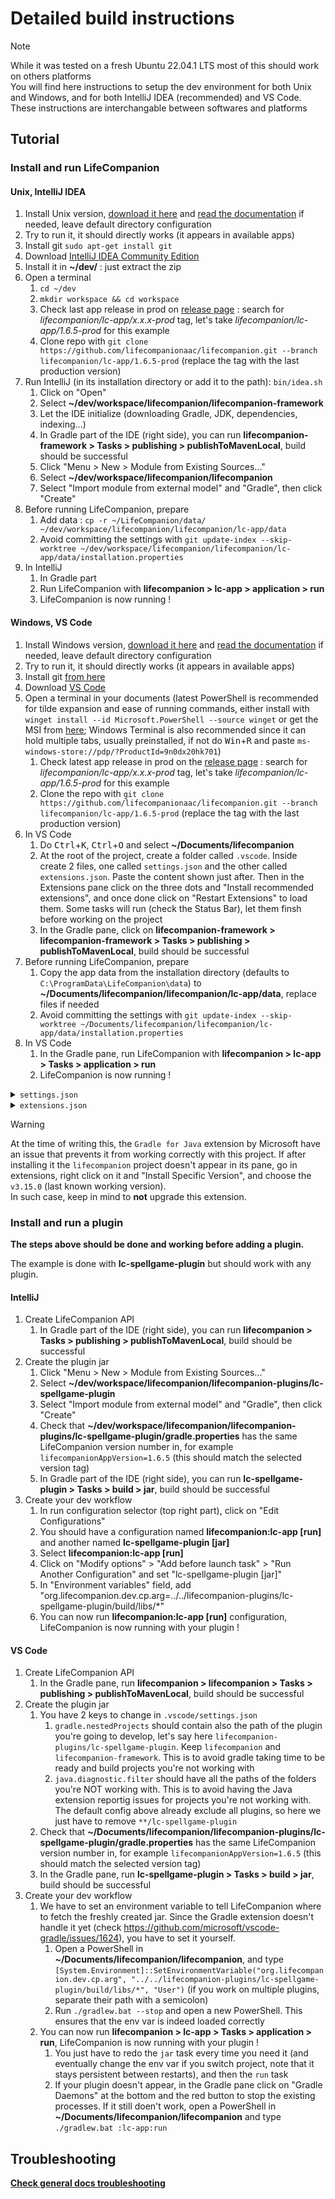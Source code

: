 # Detailed build instructions

> [!NOTE]  
> While it was tested on a fresh Ubuntu 22.04.1 LTS most of this should work on others platforms  
> You will find here instructions to setup the dev environment for both Unix and Windows, and for both IntelliJ IDEA (recommended) and VS Code. These instructions are interchangable between softwares and platforms

## Tutorial

### Install and run LifeCompanion

#### Unix, IntelliJ IDEA

1. Install Unix version, [download it here](https://lifecompanionaac.herokuapp.com/public/installer/lifecompanion/unix) and [read the documentation](https://lifecompanionaac.org/categories/documentations/complement-sur-linstallation-de-life-companion) if needed, leave default directory configuration
1. Try to run it, it should directly works (it appears in available apps)
1. Install git `sudo apt-get install git`
1. Download [IntelliJ IDEA Community Edition](https://www.jetbrains.com/idea/download/#section=linux)
1. Install it in **~/dev/** : just extract the zip
1. Open a terminal
    1. `cd ~/dev`
    1. `mkdir workspace && cd workspace`
    1. Check last app release in prod on [release page](https://github.com/lifecompanionaac/lifecompanion/tags) : search for *lifecompanion/lc-app/x.x.x-prod* tag, let's take *lifecompanion/lc-app/1.6.5-prod* for this example
    1. Clone repo with `git clone https://github.com/lifecompanionaac/lifecompanion.git --branch lifecompanion/lc-app/1.6.5-prod` (replace the tag with the last production version)
1. Run IntelliJ (in its installation directory or add it to the path): `bin/idea.sh`
    1. Click on "Open"
    1. Select **~/dev/workspace/lifecompanion/lifecompanion-framework**
    1. Let the IDE initialize (downloading Gradle, JDK, dependencies, indexing...)
    1. In Gradle part of the IDE (right side), you can run **lifecompanion-framework > Tasks > publishing > publishToMavenLocal**, build should be successful
    1. Click "Menu > New > Module from Existing Sources..."
    1. Select **~/dev/workspace/lifecompanion/lifecompanion**
    1. Select "Import module from external model" and "Gradle", then click "Create"
1. Before running LifeCompanion, prepare
    1. Add data : `cp -r ~/LifeCompanion/data/ ~/dev/workspace/lifecompanion/lifecompanion/lc-app/data`
    1. Avoid committing the settings with `git update-index --skip-worktree ~/dev/workspace/lifecompanion/lifecompanion/lc-app/data/installation.properties`
1. In IntelliJ
    1. In Gradle part
    1. Run LifeCompanion with **lifecompanion > lc-app > application > run**
    1. LifeCompanion is now running !

#### Windows, VS Code

1. Install Windows version, [download it here](https://lifecompanionaac.herokuapp.com/public/installer/lifecompanion/windows) and [read the documentation](https://lifecompanionaac.org/categories/documentations/complement-sur-linstallation-de-life-companion) if needed, leave default directory configuration
1. Try to run it, it should directly works (it appears in available apps)
1. Install git [from here](https://git-scm.com/download/win)
1. Download [VS Code](https://code.visualstudio.com/download)
1. Open a terminal in your documents (latest PowerShell is recommended for tilde expansion and ease of running commands, either install with `winget install --id Microsoft.PowerShell --source winget` or get the MSI from [here](https://learn.microsoft.com/en-us/powershell/scripting/install/installing-powershell-on-windows#installing-the-msi-package); Windows Terminal is also recommended since it can hold multiple tabs, usually preinstalled, if not do <kbd>Win</kbd>+<kbd>R</kbd>
and paste `ms-windows-store://pdp/?ProductId=9n0dx20hk701`)
    1. Check latest app release in prod on the [release page](https://github.com/lifecompanionaac/lifecompanion/tags) : search for *lifecompanion/lc-app/x.x.x-prod* tag, let's take *lifecompanion/lc-app/1.6.5-prod* for this example
    1. Clone the repo with `git clone https://github.com/lifecompanionaac/lifecompanion.git --branch lifecompanion/lc-app/1.6.5-prod` (replace the tag with the last production version)
1. In VS Code
    1. Do <kbd>Ctrl</kbd>+<kbd>K</kbd>, <kbd>Ctrl</kbd>+<kbd>O</kbd> and select **~/Documents/lifecompanion**
    1. At the root of the project, create a folder called `.vscode`. Inside create 2 files, one called `settings.json` and the other called `extensions.json`. Paste the content shown just after. Then in the Extensions pane click on the three dots and "Install recommended extensions", and once done click on "Restart Extensions" to load them. Some tasks will run (check the Status Bar), let them finsh before working on the project
    1. In the Gradle pane, click on **lifecompanion-framework > lifecompanion-framework > Tasks > publishing > publishToMavenLocal**, build should be successful
1. Before running LifeCompanion, prepare
    1. Copy the app data from the installation directory (defaults to `C:\ProgramData\LifeCompanion\data`) to **~/Documents/lifecompanion/lifecompanion/lc-app/data**, replace files if needed
    1. Avoid committing the settings with `git update-index --skip-worktree ~/Documents/lifecompanion/lifecompanion/lc-app/data/installation.properties`
1. In VS Code
    1. In the Gradle pane, run LifeCompanion with **lifecompanion > lc-app > Tasks > application > run**
    1. LifeCompanion is now running !

<details>
<summary><code>settings.json</code></summary>

```json
{
  "[java]": {
    "editor.defaultFormatter": "redhat.java",
    "editor.suggest.snippetsPreventQuickSuggestions": false
  },
  "[json]": {
    "editor.defaultFormatter": "vscode.json-language-features"
  },
  "[markdown]": {
    "editor.defaultFormatter": "yzhang.markdown-all-in-one"
  },
  "diffEditor.experimental.useTrueInlineView": true,
  "diffEditor.hideUnchangedRegions.enabled": true,
  "diffEditor.maxComputationTime": 0,
  "editor.experimentalEditContextEnabled": true,
  "editor.formatOnPaste": false,
  "editor.formatOnSave": false,
  "editor.formatOnType": false,
  "editor.inlayHints.maximumLength": 0,
  "editor.inlineSuggest.enabled": true,
  "editor.inlineSuggest.showToolbar": "always",
  "editor.largeFileOptimizations": false,
  "editor.linkedEditing": true,
  "editor.maxTokenizationLineLength": 1000000,
  "editor.mouseWheelZoom": true,
  "editor.multiCursorModifier": "ctrlCmd",
  "editor.occurrencesHighlightDelay": 100,
  "editor.stickyTabStops": true,
  "editor.suggestSelection": "first",
  "editor.tabSize": 4,
  "editor.wordWrap": "on",
  "explorer.autoOpenDroppedFile": false,
  "explorer.compactFolders": false,
  "explorer.confirmDelete": false,
  "explorer.confirmDragAndDrop": false,
  "explorer.confirmPasteNative": false,
  "extensions.ignoreRecommendations": false,
  "files.autoSave": "afterDelay",
  "files.eol": "\n",
  "files.insertFinalNewline": true,
  "fixJson.indentationSpaces": 2,
  "git.allowForcePush": false,
  "git.autofetch": true,
  "git.confirmSync": false,
  "git.defaultBranchName": "main",
  "git.enableSmartCommit": true,
  "git.openRepositoryInParentFolders": "never",
  "gradle.autoDetect": "on",
  "gradle.nestedProjects": [
    "lifecompanion",
    "lifecompanion-framework"
  ],
  "gremlins.showInProblemPane": true,
  "java.autobuild.enabled": false,
  "java.codeGeneration.generateComments": true,
  "java.codeGeneration.useBlocks": true,
  "java.compile.nullAnalysis.mode": "automatic",
  "java.completion.chain.enabled": true,
  "java.completion.guessMethodArguments": "insertParameterNames",
  "java.configuration.updateBuildConfiguration": "automatic",
  "java.debug.settings.showQualifiedNames": true,
  "java.debug.settings.showStaticVariables": true,
  "java.dependency.packagePresentation": "hierarchical",
  "java.diagnostic.filter": [
    "**/.git",
    "**/aac4all-wp2-plugin",
    "**/lc-calendar-plugin",
    "**/lc-caa-ai-plugin",
    "**/lc-email-plugin",
    "**/lc-flirc-plugin",
    "**/lc-homeassistant-plugin",
    "**/lc-phonecontrol-plugin",
    "**/lc-ppp-plugin",
    "**/lc-predict4all-evaluation-plugin",
    "**/lc-spellgame-plugin"
  ],
  "java.edit.smartSemicolonDetection.enabled": true,
  "java.help.showReleaseNotes": false,
  "java.implementationsCodeLens.enabled": true,
  "java.inlayHints.parameterNames.enabled": "all",
  "java.quickfix.showAt": "problem",
  "java.referencesCodeLens.enabled": true,
  "java.saveActions.organizeImports": false,
  "java.signatureHelp.description.enabled": true,
  "java.symbols.includeSourceMethodDeclarations": true,
  "java.trace.server": "messages",
  "markdown-preview-enhanced.codeBlockTheme": "darcula.css",
  "markdown-preview-enhanced.enableExtendedTableSyntax": true,
  "markdown-preview-enhanced.enableHTML5Embed": true,
  "markdown-preview-enhanced.enableScriptExecution": true,
  "markdown-preview-enhanced.enableTypographer": true,
  "markdown-preview-enhanced.mermaidTheme": "dark",
  "markdown-preview-enhanced.previewTheme": "github-dark.css",
  "markdown-preview-enhanced.revealjsTheme": "solarized.css",
  "markdown.extension.print.absoluteImgPath": false,
  "markdown.extension.print.theme": "dark",
  "markdown.extension.toc.updateOnSave": false,
  "path-intellisense.autoSlashAfterDirectory": true,
  "path-intellisense.autoTriggerNextSuggestion": true,
  "path-intellisense.showHiddenFiles": true,
  "redhat.telemetry.enabled": false,
  "scm.defaultViewMode": "tree",
  "scm.graph.badges": "all",
  "scm.inputFontFamily": "editor",
  "scm.workingSets.enabled": true,
  "search.defaultViewMode": "tree",
  "search.quickAccess.preserveInput": true,
  "task.allowAutomaticTasks": "on",
  "terminal.integrated.accessibleViewPreserveCursorPosition": true,
  "terminal.integrated.cursorBlinking": true,
  "terminal.integrated.enableImages": true,
  "terminal.integrated.enableMultiLinePasteWarning": "never",
  "terminal.integrated.hideOnStartup": "always",
  "terminal.integrated.middleClickBehavior": "paste",
  "terminal.integrated.minimumContrastRatio": 1,
  "terminal.integrated.mouseWheelZoom": true,
  "terminal.integrated.rightClickBehavior": "copyPaste",
  "terminal.integrated.smoothScrolling": true,
  "terminal.integrated.suggest.enabled": true,
  "terminal.integrated.tabs.defaultColor": "terminal.ansiGreen",
  "workbench.editor.alwaysShowEditorActions": true
}
```

</details>
<details>
<summary><code>extensions.json</code></summary>

```json
{
  "recommendations": [
    "aaron-bond.better-comments",
    "atishay-jain.all-autocomplete",
    "christian-kohler.path-intellisense",
    "donjayamanne.githistory",
    "ecmel.vscode-html-css",
    "formulahendry.auto-rename-tag",
    "ibm.output-colorizer",
    "kisstkondoros.vscode-gutter-preview",
    "meezilla.json",
    "mhutchie.git-graph",
    "mikestead.dotenv",
    "naco-siren.gradle-language",
    "nhoizey.gremlins",
    "oliversturm.fix-json",
    "pranaygp.vscode-css-peek",
    "redhat.java",
    "redhat.vscode-xml",
    "shd101wyy.markdown-preview-enhanced",
    "visualstudioexptteam.intellicode-api-usage-examples",
    "visualstudioexptteam.vscodeintellicode",
    "vscjava.vscode-gradle",
    "vscjava.vscode-java-debug",
    "vscjava.vscode-java-dependency",
    "vscjava.vscode-java-test",
    "vscjava.vscode-maven",
    "yzhang.markdown-all-in-one",
    "zignd.html-css-class-completion"
  ]
}
```

</details>

> [!WARNING]  
> At the time of writing this, the `Gradle for Java` extension by Microsoft have an issue that prevents it from working correctly with this project. If after installing it the `lifecompanion` project doesn't appear in its pane, go in extensions, right click on it and "Install Specific Version", and choose the `v3.15.0` (last known working version).  
> In such case, keep in mind to **not** upgrade this extension.

### Install and run a plugin

**The steps above should be done and working before adding a plugin.**

The example is done with **lc-spellgame-plugin** but should work with any plugin.

#### IntelliJ

1. Create LifeCompanion API
    1. In Gradle part of the IDE (right side), you can run **lifecompanion > Tasks > publishing > publishToMavenLocal**, build should be successful
1. Create the plugin jar
    1. Click "Menu > New > Module from Existing Sources..."
    1. Select **~/dev/workspace/lifecompanion/lifecompanion-plugins/lc-spellgame-plugin**
    1. Select "Import module from external model" and "Gradle", then click "Create"
    1. Check that **~/dev/workspace/lifecompanion/lifecompanion-plugins/lc-spellgame-plugin/gradle.properties** has the same LifeCompanion version number in, for example `lifecompanionAppVersion=1.6.5` (this should match the selected version tag)
    1. In Gradle part of the IDE (right side), you can run **lc-spellgame-plugin > Tasks > build > jar**, build should be successful
1. Create your dev workflow
    1. In run configuration selector (top right part), click on "Edit Configurations"
    1. You should have a configuration named **lifecompanion:lc-app [run]** and another named **lc-spellgame-plugin [jar]**
    1. Select **lifecompanion:lc-app [run]**
    1. Click on "Modify options" > "Add before launch task" > "Run Another Configuration" and set "lc-spellgame-plugin [jar]"
    1. In "Environment variables" field, add "org.lifecompanion.dev.cp.arg=../../lifecompanion-plugins/lc-spellgame-plugin/build/libs/*"
    1. You can now run **lifecompanion:lc-app [run]** configuration, LifeCompanion is now running with your plugin !

#### VS Code

1. Create LifeCompanion API
    1. In the Gradle pane, run **lifecompanion > lifecompanion > Tasks > publishing > publishToMavenLocal**, build should be successful
1. Create the plugin jar
    1. You have 2 keys to change in `.vscode/settings.json`
       1. `gradle.nestedProjects` should contain also the path of the plugin you're going to develop, let's say here `lifecompanion-plugins/lc-spellgame-plugin`. Keep `lifecompanion` and `lifecompanion-framework`. This is to avoid gradle taking time to be ready and build projects you're not working with
       1. `java.diagnostic.filter` should have all the paths of the folders you're NOT working with. This is to avoid having the Java extension reportig issues for projects you're not working with. The default config above already exclude all plugins, so here we just have to remove `**/lc-spellgame-plugin`
    1. Check that **~/Documents/lifecompanion/lifecompanion-plugins/lc-spellgame-plugin/gradle.properties** has the same LifeCompanion version number in, for example `lifecompanionAppVersion=1.6.5` (this should match the selected version tag)
    1. In the Gradle pane, run **lc-spellgame-plugin > Tasks > build > jar**, build should be successful
1. Create your dev workflow
    1. We have to set an environment variable to tell LifeCompanion where to fetch the freshly created jar. Since the Gradle extension doesn't handle it yet (check https://github.com/microsoft/vscode-gradle/issues/1624), you have to set it yourself.
       1. Open a PowerShell in **~/Documents/lifecompanion/lifecompanion**, and type `[System.Environment]::SetEnvironmentVariable("org.lifecompanion.dev.cp.arg", "../../lifecompanion-plugins/lc-spellgame-plugin/build/libs/*", "User")` (if you work on multiple plugins, separate their path with a semicolon)
       1. Run `./gradlew.bat --stop` and open a new PowerShell. This ensures that the env var is indeed loaded correctly
    1. You can now run **lifecompanion > lc-app > Tasks > application > run**, LifeCompanion is now running with your plugin !
       1. You just have to redo the `jar` task every time you need it (and eventually change the env var if you switch project, note that it stays persistent between restarts), and then the `run` task
       1. If your plugin doesn't appear, in the Gradle pane click on "Gradle Daemons" at the bottom and the red button to stop the existing processes. If it still doen't work, open a PowerShell in **~/Documents/lifecompanion/lifecompanion** and type `./gradlew.bat :lc-app:run`

## Troubleshooting

**[Check general docs troubleshooting](BUILD.md#troubleshooting)**
